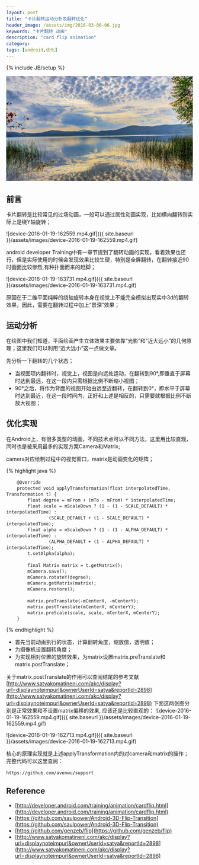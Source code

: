 ```yaml
---
layout: post
title: "卡片翻转运动分析及翻转优化"
header_image: /assets/img/2016-03-06-06.jpg
keywords: "卡片翻转 动画"
description: "card flip animation"
category: 
tags: [android,优化]
---
```

{% include JB/setup %}

![img](/assets/img/2016-03-06-06.jpg)

## 前言

卡片翻转是比较常见的过场动画，一般可以通过属性动画实现，比如横向翻转则实际上是绕Y轴旋转；
	
![device-2016-01-19-162559.mp4.gif]({{ site.baseurl }}/assets/images/device-2016-01-19-162559.mp4.gif)  

android developer Training中有一章节提到了翻转动画的实现，看着效果也还行，但是实际使用的时候会发现效果比较生硬，特别是全屏翻转，在翻转接近90时画面比较惨烈,有种扑面而来的赶脚；  


![device-2016-01-19-163731.mp4.gif]({{ site.baseurl }}/assets/images/device-2016-01-19-163731.mp4.gif)


原因在于二维平面纯粹的绕轴旋转本身在视觉上不能完全模拟出现实中3d的翻转效果，因此，需要在翻转过程中加上“景深”效果；

## 运动分析
在绘图中我们知道，平面绘画产生立体效果主要依靠“光影”和“近大远小”的几何原理；这里我们可以利用“近大远小”这一点做文章。

先分析一下翻转的几个状态；  

[]()

  
    
    

* 当视图项内翻转时，视觉上，视图是向远处运动，在翻转到90°,即垂直于屏幕时达到最远，在这一段内只需根据比例不断缩小视图；
* 90°之后，将作为背面的视图开始由远至近翻转，在翻转到0°，即水平于屏幕时达到最近，在这一段时间内，正好和上述是相反的，只需要就根据比例不断放大视图；

## 优化实现
在Android上，有很多类型的动画，不同技术点可以不同方法，这里用比较直观，同时也是被采用最多的实现方案Camera和Matrix;

camera对应绘制过程中的视觉窗口，matrix是动画变化的矩阵；  


{% highlight java %}

        @Override
        protected void applyTransformation(float interpolatedTime, Transformation t) {
            float degree = mFrom + (mTo - mFrom) * interpolatedTime;
            float scale = mScaleDown ? (1 - (1 - SCALE_DEFAULT) * interpolatedTime) :
                    (SCALE_DEFAULT + (1 - SCALE_DEFAULT) * interpolatedTime);
            float alpha = mScaleDown ? (1 - (1 - ALPHA_DEFAULT) * interpolatedTime) :
                    (ALPHA_DEFAULT + (1 - ALPHA_DEFAULT) * interpolatedTime);
            t.setAlpha(alpha);

            final Matrix matrix = t.getMatrix();
            mCamera.save();
            mCamera.rotateY(degree);
            mCamera.getMatrix(matrix);
            mCamera.restore();

            matrix.preTranslate(-mCenterX, -mCenterY);
            matrix.postTranslate(mCenterX, mCenterY);
            matrix.preScale(scale, scale, mCenterX, mCenterY);
        }
{% endhighlight %}

* 首先当前动画执行的状态，计算翻转角度，缩放值，透明值；
* 为摄像机设置翻转角度；
* 为实现相对位置的旋转效果，为matrix设置matrix.preTranslate和matrix.postTranslate；

关于matrix.postTranslate的作用可以查阅结尾的参考文献[http://www.satyakomatineni.com/akc/display?url=displaynoteimpurl&ownerUserId=satya&reportId=2898](http://www.satyakomatineni.com/akc/display?url=displaynoteimpurl&ownerUserId=satya&reportId=2898)
下面这两张图分别是正常效果和不设置matrix偏移的效果, 应该还是比较直观的：
![device-2016-01-19-162559.mp4.gif]({{ site.baseurl }}/assets/images/device-2016-01-19-162559.mp4.gif) 

![device-2016-01-19-162713.mp4.gif]({{ site.baseurl }}/assets/images/device-2016-01-19-162713.mp4.gif) 

核心的原理实现就是上述applyTransformation内的对camera和matrix的操作；
完整代码可以这里查阅：

	https://github.com/avenwu/support
	

## Reference
* [http://developer.android.com/training/animation/cardflip.html](http://developer.android.com/training/animation/cardflip.html)
* [https://github.com/saulpower/Android-3D-Flip-Transition](https://github.com/saulpower/Android-3D-Flip-Transition)
* [https://github.com/genzeb/flip](https://github.com/genzeb/flip)
* [http://www.satyakomatineni.com/akc/display?url=displaynoteimpurl&ownerUserId=satya&reportId=2898](http://www.satyakomatineni.com/akc/display?url=displaynoteimpurl&ownerUserId=satya&reportId=2898)
